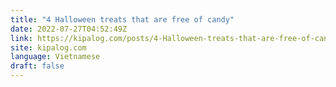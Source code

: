 ```yaml
---
title: "4 Halloween treats that are free of candy"
date: 2022-07-27T04:52:49Z
link: https://kipalog.com/posts/4-Halloween-treats-that-are-free-of-candy?utm_medium=RSS&utm_source=news.12bit.vn
site: kipalog.com
language: Vietnamese
draft: false
---
```

